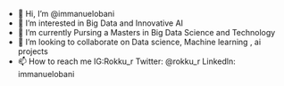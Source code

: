 - 👋 Hi, I’m @immanuelobani
- 👀 I’m interested in Big Data and Innovative AI
- 🌱 I’m currently Pursing a Masters in Big Data Science and Technology
- 💞️ I’m looking to collaborate on Data science, Machine learning , ai projects
- 📫 How to reach me IG:Rokku_r Twitter: @rokku_r  Linkedln: immanuelobani

<!---
immanuelobani/immanuelobani is a ✨ special ✨ repository because its `README.md` (this file) appears on your GitHub profile.
You can click the Preview link to take a look at your changes.
--->
